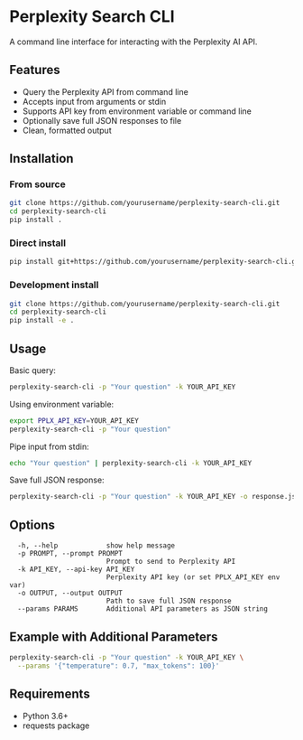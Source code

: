 # Perplexity Search CLI

A command line interface for interacting with the Perplexity AI API.

## Features

- Query the Perplexity API from command line
- Accepts input from arguments or stdin
- Supports API key from environment variable or command line
- Optionally save full JSON responses to file
- Clean, formatted output

## Installation

### From source
```bash
git clone https://github.com/yourusername/perplexity-search-cli.git
cd perplexity-search-cli
pip install .
```

### Direct install
```bash
pip install git+https://github.com/yourusername/perplexity-search-cli.git
```

### Development install
```bash
git clone https://github.com/yourusername/perplexity-search-cli.git
cd perplexity-search-cli
pip install -e .
```

## Usage

Basic query:
```bash
perplexity-search-cli -p "Your question" -k YOUR_API_KEY
```

Using environment variable:
```bash
export PPLX_API_KEY=YOUR_API_KEY
perplexity-search-cli -p "Your question"
```

Pipe input from stdin:
```bash
echo "Your question" | perplexity-search-cli -k YOUR_API_KEY
```

Save full JSON response:
```bash
perplexity-search-cli -p "Your question" -k YOUR_API_KEY -o response.json
```

## Options

```
  -h, --help            show help message
  -p PROMPT, --prompt PROMPT
                        Prompt to send to Perplexity API
  -k API_KEY, --api-key API_KEY
                        Perplexity API key (or set PPLX_API_KEY env var)
  -o OUTPUT, --output OUTPUT
                        Path to save full JSON response
  --params PARAMS       Additional API parameters as JSON string
```

## Example with Additional Parameters

```bash
perplexity-search-cli -p "Your question" -k YOUR_API_KEY \
  --params '{"temperature": 0.7, "max_tokens": 100}'
```

## Requirements

- Python 3.6+
- requests package
